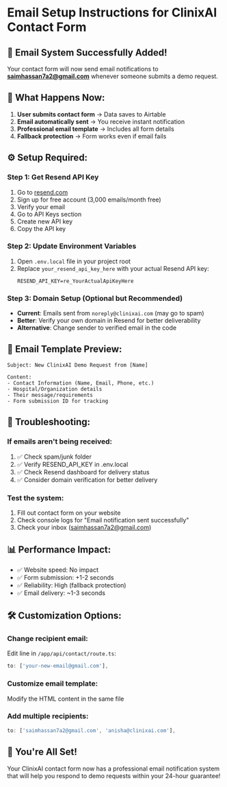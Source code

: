# Email Setup Instructions for ClinixAI Contact Form

## 🚀 Email System Successfully Added!

Your contact form will now send email notifications to **saimhassan7a2@gmail.com** whenever someone submits a demo request.

## 📧 What Happens Now:

1. **User submits contact form** → Data saves to Airtable
2. **Email automatically sent** → You receive instant notification
3. **Professional email template** → Includes all form details
4. **Fallback protection** → Form works even if email fails

## ⚙️ Setup Required:

### Step 1: Get Resend API Key
1. Go to [resend.com](https://resend.com)
2. Sign up for free account (3,000 emails/month free)
3. Verify your email
4. Go to API Keys section
5. Create new API key
6. Copy the API key

### Step 2: Update Environment Variables
1. Open `.env.local` file in your project root
2. Replace `your_resend_api_key_here` with your actual Resend API key:
   ```
   RESEND_API_KEY=re_YourActualApiKeyHere
   ```

### Step 3: Domain Setup (Optional but Recommended)
- **Current**: Emails sent from `noreply@clinixai.com` (may go to spam)
- **Better**: Verify your own domain in Resend for better deliverability
- **Alternative**: Change sender to verified email in the code

## 📨 Email Template Preview:

```
Subject: New ClinixAI Demo Request from [Name]

Content:
- Contact Information (Name, Email, Phone, etc.)
- Hospital/Organization details
- Their message/requirements
- Form submission ID for tracking
```

## 🔧 Troubleshooting:

### If emails aren't being received:
1. ✅ Check spam/junk folder
2. ✅ Verify RESEND_API_KEY in .env.local
3. ✅ Check Resend dashboard for delivery status
4. ✅ Consider domain verification for better delivery

### Test the system:
1. Fill out contact form on your website
2. Check console logs for "Email notification sent successfully"
3. Check your inbox (saimhassan7a2@gmail.com)

## 📊 Performance Impact:
- ✅ Website speed: No impact
- ✅ Form submission: +1-2 seconds
- ✅ Reliability: High (fallback protection)
- ✅ Email delivery: ~1-3 seconds

## 🛠 Customization Options:

### Change recipient email:
Edit line in `/app/api/contact/route.ts`:
```typescript
to: ['your-new-email@gmail.com'],
```

### Customize email template:
Modify the HTML content in the same file

### Add multiple recipients:
```typescript
to: ['saimhassan7a2@gmail.com', 'anisha@clinixai.com'],
```

## 🎉 You're All Set!

Your ClinixAI contact form now has a professional email notification system that will help you respond to demo requests within your 24-hour guarantee!
